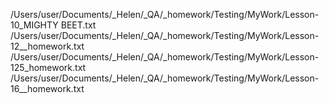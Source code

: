 /Users/user/Documents/_Helen/_QA/_homework/Testing/MyWork/Lesson-10_MIGHTY BEET.txt
/Users/user/Documents/_Helen/_QA/_homework/Testing/MyWork/Lesson-12__homework.txt
/Users/user/Documents/_Helen/_QA/_homework/Testing/MyWork/Lesson-125_homework.txt
/Users/user/Documents/_Helen/_QA/_homework/Testing/MyWork/Lesson-16__homework.txt
